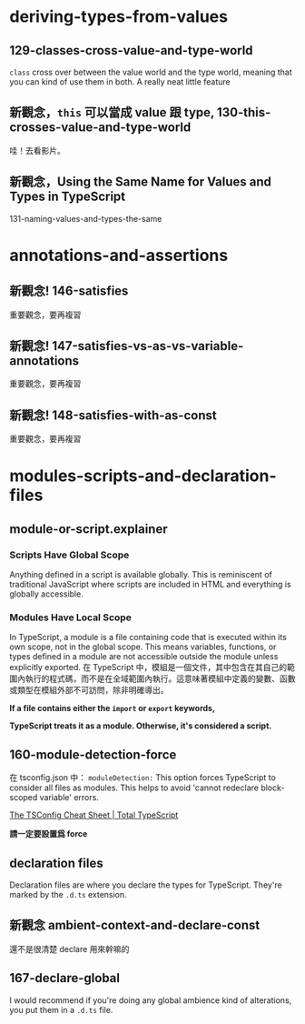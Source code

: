 # deriving-types-from-values
## 129-classes-cross-value-and-type-world
`class` cross over between the value world and the type world,
meaning that you can kind of use them in both. A really neat little feature



## 新觀念，`this` 可以當成 value 跟 type, 130-this-crosses-value-and-type-world
哇！去看影片。

## 新觀念，Using the Same Name for Values and Types in TypeScript
131-naming-values-and-types-the-same

# annotations-and-assertions
## 新觀念! 146-satisfies
重要觀念，要再複習

## 新觀念! 147-satisfies-vs-as-vs-variable-annotations
重要觀念，要再複習

## 新觀念! 148-satisfies-with-as-const
重要觀念，要再複習


# modules-scripts-and-declaration-files

## module-or-script.explainer
### Scripts Have Global Scope
Anything defined in a script is available globally. This is reminiscent of traditional JavaScript where scripts are included in HTML and everything is globally accessible.

### Modules Have Local Scope
In TypeScript, a module is a file containing code that is executed within its own scope, not in the global scope. This means variables, functions, or types defined in a module are not accessible outside the module unless explicitly exported.
在 TypeScript 中，模組是一個文件，其中包含在其自己的範圍內執行的程式碼，而不是在全域範圍內執行。這意味著模組中定義的變數、函數或類型在模組外部不可訪問，除非明確導出。

**If a file contains either the `import` or `export` keywords,**

**TypeScript treats it as a module. Otherwise, it's considered a script.**


## 160-module-detection-force 
在 tsconfig.json 中：
`moduleDetection:` This option forces TypeScript to consider all files as modules. This helps to avoid 'cannot redeclare block-scoped variable' errors. 

[The TSConfig Cheat Sheet | Total TypeScript](https://www.totaltypescript.com/tsconfig-cheat-sheet)

**請一定要設置爲 force**

## declaration files
Declaration files are where you declare the types for TypeScript. They're marked by the `.d.ts` extension.


## 新觀念 ambient-context-and-declare-const
還不是很清楚 declare  用來幹嘛的


## 167-declare-global
I would recommend if you're doing any global ambience kind of alterations, you put them in a `.d.ts` file.